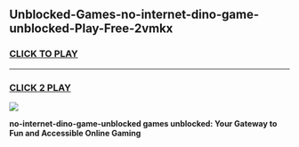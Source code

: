 
## Unblocked-Games-no-internet-dino-game-unblocked-Play-Free-2vmkx
<h3>
<a href="https://premium76.site?title=no-internet-dino-game-unblocked&ref=23A">CLICK TO PLAY</a></h3>
<hr>

<h3>
<a href="https://premium76.site?title=no-internet-dino-game-unblocked&ref=23A">CLICK 2 PLAY</a>
  
</h3>

<a href="https://premium76.site?title=no-internet-dino-game-unblocked&ref=23A"><img src="https://clearcache.store/games.png"></a>


**no-internet-dino-game-unblocked games unblocked: Your Gateway to Fun and Accessible Online Gaming**
